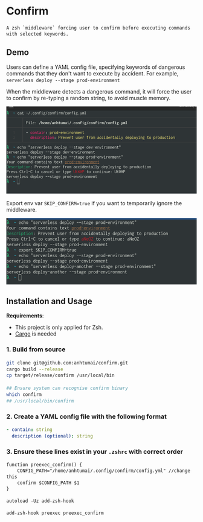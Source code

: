 # Confirm

```
A zsh `middleware` forcing user to confirm before executing commands
with selected keywords.
```

## Demo

Users can define a YAML config file, specifying keywords of dangerous commands
that they don't want to execute by accident.
For example, `serverless deploy --stage prod-environment`

When the middleware detects a dangerous command,
it will force the user to confirm by re-typing a random string, to avoid muscle memory.

![Demo](docs/demo.png)

Export env var `SKIP_CONFIRM=true` if you want to temporarily ignore the middleware.

![Skip-confirm-demo](docs/skip-confirm-demo.png)

## Installation and Usage

**Requirements**:

- This project is only applied for Zsh.
- [Cargo](https://doc.rust-lang.org/cargo/getting-started/installation.html) is needed

### 1. Build from source

```bash
git clone git@github.com:anhtumai/confirm.git
cargo build --release
cp target/release/confirm /usr/local/bin

## Ensure system can recognise confirm binary
which confirm
## /usr/local/bin/confirm
```

### 2. Create a YAML config file with the following format

```YAML
- contain: string
  description (optional): string
```

### 3. Ensure these lines exist in your `.zshrc` with correct order

```zshrc
function preexec_confirm() {
    CONFIG_PATH="/home/anhtumai/.config/confirm/config.yml" //change this
    confirm $CONFIG_PATH $1
}

autoload -Uz add-zsh-hook

add-zsh-hook preexec preexec_confirm
```
